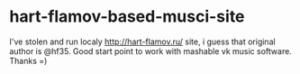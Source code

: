 # hart-flamov-based-musci-site
I've stolen and run localy http://hart-flamov.ru/ site, i guess that original author is @hf35. Good start point to work with mashable vk music software. Thanks =) 
